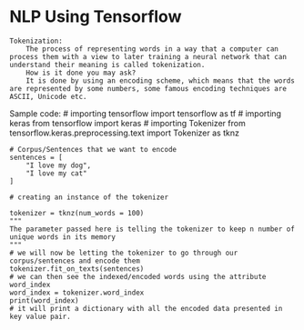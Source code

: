 # NLP Using Tensorflow

    Tokenization:
        The process of representing words in a way that a computer can process them with a view to later training a neural network that can understand their meaning is called tokenization.
        How is it done you may ask?
        It is done by using an encoding scheme, which means that the words are represented by some numbers, some famous encoding techniques are ASCII, Unicode etc.

Sample code:
    # importing tensorflow
    import tensorflow as tf
    # importing keras
    from tensorflow import keras
    # importing Tokenizer
    from tensorflow.keras.preprocessing.text import Tokenizer as tknz

    # Corpus/Sentences that we want to encode
    sentences = [
        "I love my dog",
        "I love my cat"
    ]

    # creating an instance of the tokenizer

    tokenizer = tknz(num_words = 100)
    """
    The parameter passed here is telling the tokenizer to keep n number of unique words in its memory
    """
    # we will now be letting the tokenizer to go through our corpus/sentences and encode them
    tokenizer.fit_on_texts(sentences)
    # we can then see the indexed/encoded words using the attribute word_index
    word_index = tokenizer.word_index
    print(word_index)
    # it will print a dictionary with all the encoded data presented in key value pair.